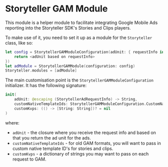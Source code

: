 # Storyteller GAM Module

This module is a helper module to facilitate integrating Google Mobile Ads reporting into the Storyteller SDK's Stories and Clips players.

To make use of it, you need to set it up as a module for the `Storyteller` class, like so:

```swift
let config = StorytellerGAMModuleConfiguration(adUnit: { requestInfo in
    return <adUnit based on requestInfo>
})
let adModule = StorytellerGAMModule(configuration: config)
Storyteller.modules = [adModule]
```

The main customisation point is the `StorytellerGAMModuleConfiguration` initializer. It has the following signature:

```swift
init(
    adUnit: @escaping (StorytellerAdRequestInfo) -> String,
    customNativeTemplateIds: StorytellerGAMModuleConfiguration.CustomNativeTemplateIds? = nil,
    customKvps: (() -> [String: String])? = nil
)
```

where:

- `adUnit` - the closure where you receive the request info and based on that you return the ad unit for the ads.
- `customNativeTemplateIds` - for old GAM formats, you will want to pass in custom native template ID's for stories and clips.
- `customKvps` - a dictionary of strings you may want to pass on each request to GAM.
